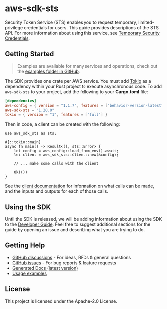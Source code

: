 # aws-sdk-sts

Security Token Service (STS) enables you to request temporary, limited-privilege credentials for users. This guide provides descriptions of the STS API. For more information about using this service, see [Temporary Security Credentials](https://docs.aws.amazon.com/IAM/latest/UserGuide/id_credentials_temp.html).

## Getting Started

> Examples are available for many services and operations, check out the
> [examples folder in GitHub](https://github.com/awslabs/aws-sdk-rust/tree/main/examples).

The SDK provides one crate per AWS service. You must add [Tokio](https://crates.io/crates/tokio)
as a dependency within your Rust project to execute asynchronous code. To add `aws-sdk-sts` to
your project, add the following to your **Cargo.toml** file:

```toml
[dependencies]
aws-config = { version = "1.1.7", features = ["behavior-version-latest"] }
aws-sdk-sts = "1.20.0"
tokio = { version = "1", features = ["full"] }
```

Then in code, a client can be created with the following:

```rust,ignore
use aws_sdk_sts as sts;

#[::tokio::main]
async fn main() -> Result<(), sts::Error> {
    let config = aws_config::load_from_env().await;
    let client = aws_sdk_sts::Client::new(&config);

    // ... make some calls with the client

    Ok(())
}
```

See the [client documentation](https://docs.rs/aws-sdk-sts/latest/aws_sdk_sts/client/struct.Client.html)
for information on what calls can be made, and the inputs and outputs for each of those calls.

## Using the SDK

Until the SDK is released, we will be adding information about using the SDK to the
[Developer Guide](https://docs.aws.amazon.com/sdk-for-rust/latest/dg/welcome.html). Feel free to suggest
additional sections for the guide by opening an issue and describing what you are trying to do.

## Getting Help

* [GitHub discussions](https://github.com/awslabs/aws-sdk-rust/discussions) - For ideas, RFCs & general questions
* [GitHub issues](https://github.com/awslabs/aws-sdk-rust/issues/new/choose) - For bug reports & feature requests
* [Generated Docs (latest version)](https://awslabs.github.io/aws-sdk-rust/)
* [Usage examples](https://github.com/awslabs/aws-sdk-rust/tree/main/examples)

## License

This project is licensed under the Apache-2.0 License.

